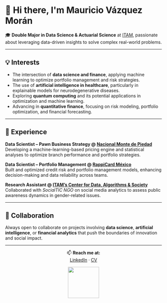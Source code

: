 # 👋 Hi there, I'm Mauricio Vázquez Morán

🎓 **Double Major in Data Science & Actuarial Science** at [ITAM](https://www.itam.mx), passionate about leveraging data-driven insights to solve complex real-world problems.

---

## 💡 Interests

- The intersection of **data science and finance**, applying machine learning to optimize portfolio management and risk strategies.  
- The use of **artificial intelligence in healthcare**, particularly in explainable models for neurodegenerative diseases.
- Exploring **quantum computing** and its potential applications in optimization and machine learning.  
- Advancing in **quantitative finance**, focusing on risk modeling, portfolio optimization, and financial forecasting.

---

## 💼 Experience

**Data Scientist – Pawn Business Strategy @ [Nacional Monte de Piedad](https://www.montepiedad.com.mx)**  
Developing a machine-learning-based pricing engine and statistical analyses to optimize branch performance and portfolio strategies.

**Data Scientist – Portfolio Management @ [RappiCard México](https://www.rappicard.mx)**  
Built and optimized credit risk and portfolio management models, enhancing decision-making and data reliability across teams.

**Research Assistant @ [ITAM’s Center for Data, Algorithms & Society](https://ccdatos.itam.mx//)**  
Collaborated with *SocialTIC NGO* on social media analytics to assess public awareness dynamics in gender-related issues.

---

## 🚀 Collaboration

Always open to collaborate on projects involving **data science**, **artificial intelligence**, or **financial analytics** that push the boundaries of innovation and social impact.

---

<div align="center">

📫 <strong>Reach me at:</strong><br/>
<a href="https://www.linkedin.com/in/mauricio-vazquez-moran-060aa5266/">LinkedIn</a> · 
<a href="https://drive.google.com/file/d/1KCJgtVGNL2Gbb6HMsCM-s8QAqfjWU5WP/view?usp=sharing">CV</a>

<div id="header">
  <img src="https://media.giphy.com/media/M9gbBd9nbDrOTu1Mqx/giphy.gif" width="100"/>
</div>

</div>
